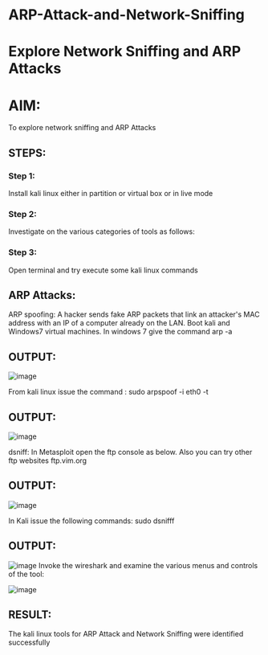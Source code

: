 # ARP-Attack-and-Network-Sniffing
# Explore Network Sniffing and ARP Attacks

# AIM:

To explore network sniffing and ARP Attacks

## STEPS:

### Step 1:

Install kali linux either in partition or virtual box or in live mode

### Step 2:

Investigate on the various categories of tools as follows:


### Step 3:
Open terminal and try execute some kali linux commands

## ARP Attacks:  
ARP spoofing: A hacker sends fake ARP packets that link an attacker's MAC address with an IP of a computer already on the LAN. 
Boot kali and Windows7 virtual machines.
In windows 7 give the command arp -a
## OUTPUT:
![image](https://github.com/Prasanth9025/ARP-Attack-and-Network-Sniffing/assets/118343686/56b8e3b0-1494-4e6a-85a7-39e77f755a3a)

From kali linux issue the command :
sudo arpspoof -i eth0 -t <target system> <gateway>
## OUTPUT:
![image](https://github.com/Prasanth9025/ARP-Attack-and-Network-Sniffing/assets/118343686/0c26420a-cca8-4c9a-9a93-ec622a478102)

dsniff:
In Metasploit open the ftp console as below. Also you can try other ftp websites ftp.vim.org
## OUTPUT:
![image](https://github.com/Prasanth9025/ARP-Attack-and-Network-Sniffing/assets/118343686/2f441822-c440-47d7-ae94-459ab03a42d8)

In Kali issue the following commands:
sudo dsnifff
## OUTPUT:
![image](https://github.com/Prasanth9025/ARP-Attack-and-Network-Sniffing/assets/118343686/bfa2fe33-35a5-4e22-b08e-c627ea01d1e2)
Invoke the wireshark and examine the various menus  and controls of the tool:

![image](https://github.com/Prasanth9025/ARP-Attack-and-Network-Sniffing/assets/118343686/4401464a-7e78-4b3b-9452-760dd97465d9)

## RESULT:
The kali linux tools for ARP Attack and Network Sniffing were identified successfully
